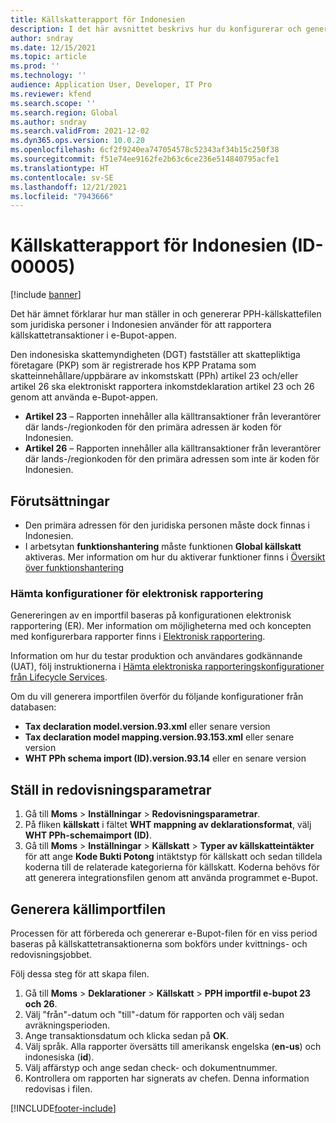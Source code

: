 ```yaml
---
title: Källskatterapport för Indonesien
description: I det här avsnittet beskrivs hur du konfigurerar och genererar rapport för källskattedeklaration för Indonesien.
author: sndray
ms.date: 12/15/2021
ms.topic: article
ms.prod: ''
ms.technology: ''
audience: Application User, Developer, IT Pro
ms.reviewer: kfend
ms.search.scope: ''
ms.search.region: Global
ms.author: sndray
ms.search.validFrom: 2021-12-02
ms.dyn365.ops.version: 10.0.20
ms.openlocfilehash: 6cf2f9240ea747054578c52343af34b15c250f38
ms.sourcegitcommit: f51e74ee9162fe2b63c6ce236e514840795acfe1
ms.translationtype: HT
ms.contentlocale: sv-SE
ms.lasthandoff: 12/21/2021
ms.locfileid: "7943666"
---
```

# <a name="withholding-tax-report-for-indonesia-id-00005"></a>Källskatterapport för Indonesien (ID-00005)

[!include [banner](../includes/banner.md)]

Det här ämnet förklarar hur man ställer in och genererar PPH-källskattefilen som juridiska personer i Indonesien använder för att rapportera källskattetransaktioner i e-Bupot-appen.

Den indonesiska skattemyndigheten (DGT) fastställer att skattepliktiga företagare (PKP) som är registrerade hos KPP Pratama som skatteinnehållare/uppbärare av inkomstskatt (PPh) artikel 23 och/eller artikel 26 ska elektroniskt rapportera inkomstdeklaration artikel 23 och 26 genom att använda e-Bupot-appen. 

- **Artikel 23** – Rapporten innehåller alla källtransaktioner från leverantörer där lands-/regionkoden för den primära adressen är koden för Indonesien.
- **Artikel 26** – Rapporten innehåller alla källtransaktioner från leverantörer där lands-/regionkoden för den primära adressen som inte är koden för Indonesien.

## <a name="prerequisites"></a>Förutsättningar

- Den primära adressen för den juridiska personen måste dock finnas i Indonesien.
- I arbetsytan **funktionshantering** måste funktionen **Global källskatt** aktiveras. Mer information om hur du aktiverar funktioner finns i [Översikt över funktionshantering](../../fin-ops-core/fin-ops/get-started/feature-management/feature-management-overview.md)

### <a name="download-electronic-reporting-configurations"></a>Hämta konfigurationer för elektronisk rapportering

Genereringen av en importfil baseras på konfigurationen elektronisk rapportering (ER). Mer information om möjligheterna med och koncepten med konfigurerbara rapporter finns i [Elektronisk rapportering](../../fin-ops-core/dev-itpro/analytics/general-electronic-reporting.md).

Information om hur du testar produktion och användares godkännande (UAT), följ instruktionerna i [Hämta elektroniska rapporteringskonfigurationer från Lifecycle Services](../../fin-ops-core/dev-itpro/analytics/download-electronic-reporting-configuration-lcs.md).

Om du vill generera importfilen överför du följande konfigurationer från databasen:

- **Tax declaration model.version.93.xml** eller senare version
- **Tax declaration model mapping.version.93.153.xml** eller senare version
- **WHT PPh schema import (ID).version.93.14** eller en senare version

## <a name="set-up-general-ledger-parameters"></a>Ställ in redovisningsparametrar

1. Gå till **Moms** \> **Inställningar** \> **Redovisningsparametrar**.
2. På fliken **källskatt** i fältet **WHT mappning av deklarationsformat**, välj **WHT PPh-schemaimport (ID)**. 
3. Gå till **Moms** \> **Inställningar** \> **Källskatt** \> **Typer av källskatteintäkter** för att ange **Kode Bukti Potong** intäktstyp för källskatt och sedan tilldela koderna till de relaterade kategorierna för källskatt. Koderna behövs för att generera integrationsfilen genom att använda programmet e-Bupot. 

## <a name="generate-the-withholding-import-file"></a>Generera källimportfilen

Processen för att förbereda och genererar e-Bupot-filen för en viss period baseras på källskattetransaktionerna som bokförs under kvittnings- och redovisningsjobbet.

Följ dessa steg för att skapa filen.

1. Gå till **Moms** \> **Deklarationer** \> **Källskatt** \> **PPH importfil e-bupot 23 och 26**.
2. Välj "från"-datum och "till"-datum för rapporten och välj sedan avräkningsperioden.
3. Ange transaktionsdatum och klicka sedan på **OK**.
4. Välj språk. Alla rapporter översätts till amerikansk engelska (**en-us**) och indonesiska (**id**).
5. Välj affärstyp och ange sedan check- och dokumentnummer. 
6. Kontrollera om rapporten har signerats av chefen. Denna information redovisas i filen. 

[!INCLUDE[footer-include](../../includes/footer-banner.md)]
